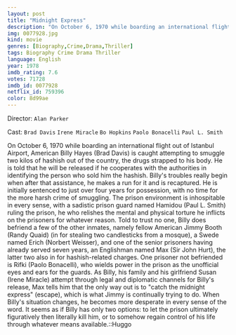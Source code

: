 ```yaml
---
layout: post
title: "Midnight Express"
description: "On October 6, 1970 while boarding an international flight out of Istanbul Airport, American Billy Hayes (Brad Davis) is caught attempting to smuggle two kilos of hashish out of the country, the drugs strapped to his body. He is told that he will be released if he cooperates with the authorities in identifying the person who sold him the hashish. Billy's troubles really begin when after that assistance, he makes a run for it a.."
img: 0077928.jpg
kind: movie
genres: [Biography,Crime,Drama,Thriller]
tags: Biography Crime Drama Thriller 
language: English
year: 1978
imdb_rating: 7.6
votes: 71728
imdb_id: 0077928
netflix_id: 759396
color: 8d99ae
---
```

Director: `Alan Parker`  

Cast: `Brad Davis` `Irene Miracle` `Bo Hopkins` `Paolo Bonacelli` `Paul L. Smith` 

On October 6, 1970 while boarding an international flight out of Istanbul Airport, American Billy Hayes (Brad Davis) is caught attempting to smuggle two kilos of hashish out of the country, the drugs strapped to his body. He is told that he will be released if he cooperates with the authorities in identifying the person who sold him the hashish. Billy's troubles really begin when after that assistance, he makes a run for it and is recaptured. He is initially sentenced to just over four years for possession, with no time for the more harsh crime of smuggling. The prison environment is inhospitable in every sense, with a sadistic prison guard named Hamidou (Paul L. Smith) ruling the prison, he who relishes the mental and physical torture he inflicts on the prisoners for whatever reason. Told to trust no one, Billy does befriend a few of the other inmates, namely fellow American Jimmy Booth (Randy Quaid) (in for stealing two candlesticks from a mosque), a Swede named Erich (Norbert Weisser), and one of the senior prisoners having already served seven years, an Englishman named Max (Sir John Hurt), the latter two also in for hashish-related charges. One prisoner not befriended is Rifki (Paolo Bonacelli), who wields power in the prison as the unofficial eyes and ears for the guards. As Billy, his family and his girlfriend Susan (Irene Miracle) attempt through legal and diplomatic channels for Billy's release, Max tells him that the only way out is to "catch the midnight express" (escape), which is what Jimmy is continually trying to do. When Billy's situation changes, he becomes more desperate in every sense of the word. It seems as if Billy has only two options: to let the prison ultimately figuratively then literally kill him, or to somehow regain control of his life through whatever means available.::Huggo